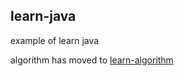 ## learn-java
example of learn java

algorithm has moved to [learn-algorithm](https://github.com/wcong/learn-algorithm)
